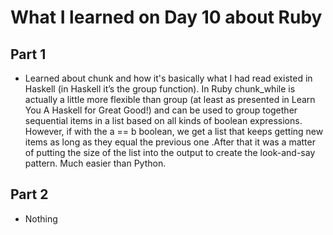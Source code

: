 # What I learned on Day 10 about Ruby

## Part 1

- Learned about chunk and how it's basically what I had read existed in Haskell (in Haskell it’s the group function). In Ruby chunk_while is actually a little more flexible than group (at least as presented in Learn You A Haskell for Great Good!) and can be used to group together sequential items in a list based on all kinds of boolean expressions. However, if with the a == b boolean, we get a list that keeps getting new items as long as they equal the previous one .After that it was a matter of putting the size of the list into the output to create the look-and-say pattern. Much easier than Python.

## Part 2

- Nothing